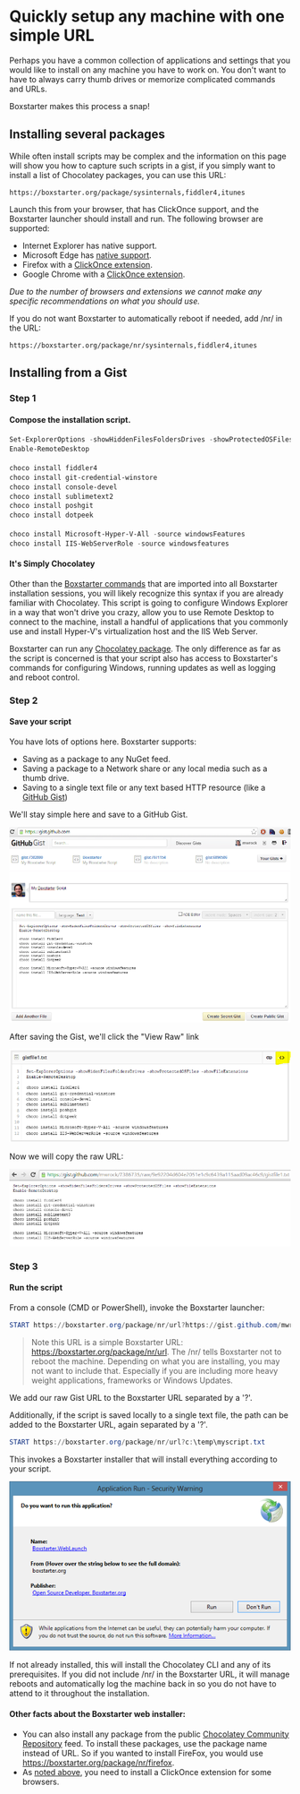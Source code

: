 ﻿---
Order: 20
Title: Launch from the Web
---

# Quickly setup any machine with one simple URL

Perhaps you have a common collection of applications and settings that you would like to install on any machine you have to work on. You don't want to have to always carry thumb drives or memorize complicated commands and URLs.

Boxstarter makes this process a snap!

## Installing several packages

While often install scripts may be complex and the information on this page will show you how to capture such scripts in a gist, if you simply want to install a list of Chocolatey packages, you can use this URL:

```
https://boxstarter.org/package/sysinternals,fiddler4,itunes
```

Launch this from your browser, that has ClickOnce support, and the Boxstarter launcher should install and run. The following browser are supported:

- Internet Explorer has native support.
- Microsoft Edge has [native support](https://docs.microsoft.com/en-us/deployedge/edge-learn-more-co-di).
- Firefox with a [ClickOnce extension](https://addons.mozilla.org/en-US/firefox/search/?q=click%20once).
- Google Chrome with a [ClickOnce extension](https://chrome.google.com/webstore/search/clickonce).

_Due to the number of browsers and extensions we cannot make any specific recommendations on what you should use._

If you do not want Boxstarter to automatically reboot if needed, add /nr/ in the URL:

```
https://boxstarter.org/package/nr/sysinternals,fiddler4,itunes
```

## Installing from a Gist

### Step 1

#### Compose the installation script.

```powershell
Set-ExplorerOptions -showHiddenFilesFoldersDrives -showProtectedOSFiles -showFileExtensions
Enable-RemoteDesktop

choco install fiddler4
choco install git-credential-winstore
choco install console-devel
choco install sublimetext2
choco install poshgit
choco install dotpeek

choco install Microsoft-Hyper-V-All -source windowsFeatures
choco install IIS-WebServerRole -source windowsfeatures
```

#### It's Simply Chocolatey

Other than the [Boxstarter commands](winconfig) that are imported into all Boxstarter installation sessions, you will likely recognize this syntax if you are already familiar with Chocolatey. This script is going to configure Windows Explorer in a way that won't drive you crazy, allow you to use Remote Desktop to connect to the machine, install a handful of applications that you commonly use and install Hyper-V's virtualization host and the IIS Web Server.

Boxstarter can run any [Chocolatey package](https://docs.chocolatey.org/en-us/create/create-packages-quick-start). The only difference as far as the script is concerned is that your script also has access to Boxstarter's commands for configuring Windows, running updates as well as logging and reboot control.

### Step 2

#### Save your script

You have lots of options here. Boxstarter supports:

- Saving as a package to any NuGet feed.
- Saving a package to a Network share or any local media such as a thumb drive.
- Saving to a single text file or any text based HTTP resource (like a [GitHub Gist](https://gist.github.com/))

We'll stay simple here and save to a GitHub Gist.

![Boxstarter GitHub Gist](/assets/images/gist1.png)

After saving the Gist, we'll click the "View Raw" link

![View raw link on Boxstarter GitHub Gist](/assets/images/gist2.png)

Now we will copy the raw URL:

![Copy the raw URL for the Boxstarter GitHub Gist](/assets/images/gist3.png)

### Step 3

#### Run the script

From a console (CMD or PowerShell), invoke the Boxstarter launcher:

```powershell
START https://boxstarter.org/package/nr/url?https://gist.github.com/mwrock/7382880/raw/f6525387b4b524b8eccef6ed4d5ec219c82c0ac7/gistfile1.txt
```

> Note this URL is a simple Boxstarter URL: https://boxstarter.org/package/nr/url. The /nr/ tells Boxstarter not to reboot the machine. Depending on what you are installing, you may not want to include that. Especially if you are including more heavy weight applications, frameworks or Windows Updates.

We add our raw Gist URL to the Boxstarter URL separated by a '?'.

Additionally, if the script is saved locally to a single text file, the path can be added to the Boxstarter URL, again separated by a '?'.

```powershell
START https://boxstarter.org/package/nr/url?c:\temp\myscript.txt
```

This invokes a Boxstarter installer that will install everything according to your script.

![Boxstarter installer prompt](/assets/images/install.png)

If not already installed, this will install the Chocolatey CLI and any of its prerequisites. If you did not include /nr/ in the Boxstarter URL, it will manage reboots and automatically log the machine back in so you do not have to attend to it throughout the installation.

#### Other facts about the Boxstarter web installer:

- You can also install any package from the public [Chocolatey Community Repository](https://community.chocolatey.org/packages) feed. To install these packages, use the package name instead of URL. So if you wanted to install FireFox, you would use https://boxstarter.org/package/nr/firefox.
- As [noted above](#installing-several-packages), you need to install a ClickOnce extension for some browsers.